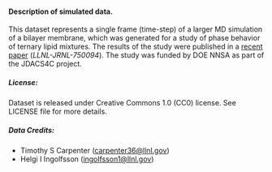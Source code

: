 #### Description of simulated data.

This dataset represents a single frame (time-step) of a larger MD simulation of a bilayer membrane, which was generated for a study of phase behavior of ternary lipid mixtures. The results of the study were published in a [recent paper](https://pubs.acs.org/doi/abs/10.1021/acs.jctc.8b00496) (*LLNL-JRNL-750094*). The study was funded by DOE NNSA as part of the JDACS4C project.

##### License:
Dataset is released under Creative Commons 1.0 (CC0) license. See LICENSE file for more details.

##### Data Credits:
* Timothy S Carpenter (carpenter36@llnl.gov)
* Helgi I Ingolfsson (ingolfsson1@llnl.gov)
